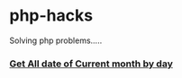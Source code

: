 # php-hacks
Solving php problems.....

### <a href="https://github.com/RakibDevs/php-hacks/blob/master/get_dates_by_date.md">Get All date of Current month by day</a>
